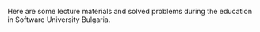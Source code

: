 Here are some lecture materials and solved problems during the education in Software University Bulgaria.
